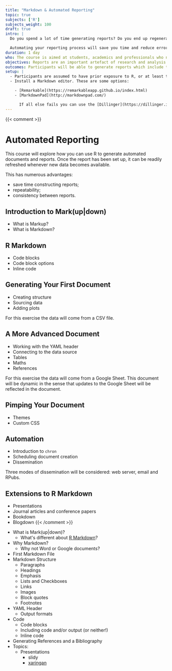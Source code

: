 ```yaml
---
title: "Markdown & Automated Reporting"
topic: true
subjects: ['R']
subjects_weight: 100
draft: true
intro: |
  Do you spend a lot of time generating reports? Do you end up regenerating tables and figures when new data become available? Is this a complicated and error-prone process? If so, then this course is for you!

  Automating your reporting process will save you time and reduce errors.
duration: 1 day
who: The course is aimed at students, academics and professionals who need to generate data-driven reports.
objectives: Reports are an important artefact of research and analysis. Often these reports need to be frequently generated or updated. Ideally this should be done in a reproducible manner. It's is an ideal opportunity for automation! In this course you'll learn how to use R and Markdown to efficiently generate sophisticated and visually appealing reports.
outcomes: Participants will be able to generate reports which include text, tables, figures, code and analytical results. They will also be able to flexibly style the reports.
setup: |
  - Participants are assumed to have prior exposure to R, or at least to programming of some variety. Ideally participants should have completed the [Data Wrangling]({{< ref "r-data-wrangling.md" >}}) and [Visualisation]({{< ref "r-visualisation.md" >}}) modules.
  - Install a Markdown editor. These are some options:

    - [Remarkable](https://remarkableapp.github.io/index.html)
    - [MarkdownPad](http://markdownpad.com/)

      If all else fails you can use the [Dillinger](https://dillinger.io/) online editor.
---
```


{{< comment >}}
# Automated Reporting

This course will explore how you can use R to generate automated documents and reports. Once the report has been set up, it can be readily refreshed whenever new data becomes available.

This has numerous advantages:

- save time constructing reports;
- repeatability;
- consistency between reports.

## Introduction to Mark(up|down)

- What is Markup?
- What is Markdown?

## R Markdown

- Code blocks
- Code block options
- Inline code

## Generating Your First Document

- Creating structure
- Sourcing data
- Adding plots

For this exercise the data will come from a CSV file.

## A More Advanced Document

- Working with the YAML header
- Connecting to the data source
- Tables
- Maths
- References

For this exercise the data will come from a Google Sheet. This document will be dynamic in the sense that updates to the Google Sheet will be reflected in the document.

## Pimping Your Document

- Themes
- Custom CSS

## Automation

- Introduction to `chron`
- Scheduling document creation
- Dissemination

Three modes of dissemination will be considered: web server, email and RPubs.

## Extensions to R Markdown

- Presentations
- Journal articles and conference papers
- Bookdown
- Blogdown
{{< /comment >}}

<!--
https://github.com/rstudio/rstudio-conf/tree/master/2017/Advanced%20R%20Markdown%20-%20Yihui%20Xie
https://github.com/rstudio/rstudio-conf/tree/master/2018/Multilingual_Rmarkdown--Aaron_Berg
https://github.com/rstudio/rstudio-conf/tree/master/2018/R_Markdown_Eight_Ways--Mine_Cetinkaya_Rundel
https://github.com/rstudio-education/intro-shiny-rmarkdown
-->

<!--
https://www.cultureofinsight.com/blog/2018/10/22/2018-08-20-automated-data-reports-with-r/
-->

<!--
1. Introduction to Markdown
2. Creating R Markdown documents in RStudio
    - Code chunks
    - Code chunk options
3. Building documents from a script
4. Sending documents via email
5. Automation with `cron`
5. Case study: Automated reporting of Cryptocurrency transactions
6. Build your own report
-->

<!--
- Data Ingestion
  - Loading data from flat files
  - Database queries
- Data Preparation
  - Wrangling data with [dplyr](https://github.com/tidyverse/dplyr)
  - Pivoting data with [tidyr](https://github.com/tidyverse/tidyr)
- Figures and Tables
  - Generating plots with [ggplot2](https://github.com/tidyverse/ggplot2)
  - Building tables
- Styling Reports
- Dissemination
  - Emailing reports
- Twitter
- Slack
- Telegram
- Deploying
  - Scheduling report generation
-->

- What is Mark(up|down)?
  - What's different about [R Markdown](https://github.com/rstudio/rmarkdown)?
- Why Markdown?
  - Why not Word or Google documents?
- First Markdown File
- Markdown Structure
  - Paragraphs
  - Headings
  - Emphasis
  - Lists and Checkboxes
  - Links
  - Images
  - Block quotes
  - Footnotes
- YAML Header
  - Output formats
- Code
  - Code blocks
  - Including code and/or output (or neither!)
  - Inline code
- Generating References and a Bibliography
- Topics:
  - Presentations
    - slidy
    - [xaringan](https://github.com/yihui/xaringan)

<!--
  - Building Dashboards with [flexdashboard](https://github.com/rstudio/flexdashboard)
  - Writing a Book with [bookdown](https://github.com/rstudio/bookdown)
  - Creating a Blog with [blogdown](https://github.com/rstudio/blogdown)
  - Making Interactive Tutorials with [learnr](https://github.com/rstudio/learnr)
-->

